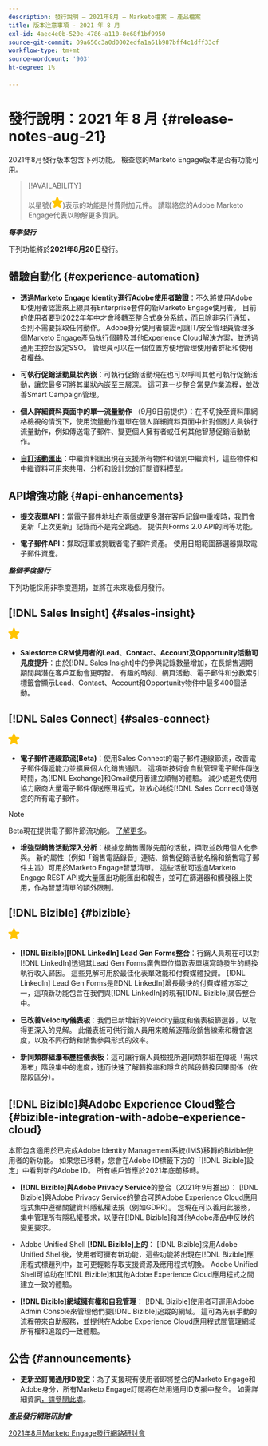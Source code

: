 ```yaml
---
description: 發行說明 — 2021年8月 — Marketo檔案 — 產品檔案
title: 版本注意事項 - 2021 年 8 月
exl-id: 4aec4e0b-520e-4786-a110-8e68f1bf9950
source-git-commit: 09a656c3a0d0002edfa1a61b987bff4c1dff33cf
workflow-type: tm+mt
source-wordcount: '903'
ht-degree: 1%

---
```


# 發行說明：2021 年 8 月 {#release-notes-aug-21}

2021年8月發行版本包含下列功能。 檢查您的Marketo Engage版本是否有功能可用。

>[!AVAILABILITY]
>
>以星號(![](assets/yellow-star.png))表示的功能是付費附加元件。 請聯絡您的Adobe Marketo Engage代表以瞭解更多資訊。

**_每季發行_**

下列功能將於&#x200B;**2021年8月20日**&#x200B;發行。

## 體驗自動化 {#experience-automation}

* **透過Marketo Engage Identity進行Adobe使用者驗證**：不久將使用Adobe ID使用者認證來上線具有Enterprise套件的新Marketo Engage使用者。 目前的使用者要到2022年年中才會移轉至整合式身分系統，而且除非另行通知，否則不需要採取任何動作。 Adobe身分使用者驗證可讓IT/安全管理員管理多個Marketo Engage產品執行個體及其他Experience Cloud解決方案，並透過通用主控台設定SSO。 管理員可以在一個位置方便地管理使用者群組和使用者權益。

* **可執行促銷活動巢狀內嵌**：可執行促銷活動現在也可以呼叫其他可執行促銷活動，讓您最多可將其巢狀內嵌至三層深。 這可進一步整合常見作業流程，並改善Smart Campaign管理。

* **個人詳細資料頁面中的單一流量動作** （9月9日前提供）：在不切換至資料庫網格檢視的情況下，使用流量動作選單在個人詳細資料頁面中針對個別人員執行流量動作，例如傳送電子郵件、變更個人擁有者或任何其他智慧促銷活動動作。

* **[自訂活動匯出](/help/marketo/product-docs/administration/marketo-custom-activities/custom-activity-metadata-export.md)**：中繼資料匯出現在支援所有物件和個別中繼資料，這些物件和中繼資料可用來共用、分析和設計您的訂閱資料模型。

## API增強功能 {#api-enhancements}

* **提交表單API**：當電子郵件地址在兩個或更多潛在客戶記錄中重複時，我們會更新「上次更新」記錄而不是完全跳過。 提供與Forms 2.0 API的同等功能。

* **電子郵件API**：擷取冠軍或挑戰者電子郵件資產。 使用日期範圍篩選器擷取電子郵件資產。

**_整個季度發行_**

下列功能採用非季度週期，並將在未來幾個月發行。

## [!DNL Sales Insight] {#sales-insight}

![（星形）](assets/yellow-star.png)

* **Salesforce CRM使用者的Lead、Contact、Account及Opportunity活動可見度提升**：由於[!DNL Sales Insight]中的參與記錄數量增加，在長銷售週期期間與潛在客戶互動會更明智。 有趣的時刻、網頁活動、電子郵件和分數索引標籤會顯示Lead、Contact、Account和Opportunity物件中最多400個活動。

## [!DNL Sales Connect] {#sales-connect}

![（星形）](assets/yellow-star.png)

* **電子郵件連線節流(Beta)**：使用Sales Connect的電子郵件連線節流，改善電子郵件傳遞能力並擴展個人化銷售通訊。 這項新技術會自動管理電子郵件傳送時間，為[!DNL Exchange]和Gmail使用者建立順暢的體驗。 減少或避免使用協力廠商大量電子郵件傳送應用程式，並放心地從[!DNL Sales Connect]傳送您的所有電子郵件。

>[!NOTE]
>
>Beta現在提供電子郵件節流功能。 [了解更多](/help/marketo/product-docs/marketo-sales-connect/email/email-delivery/email-connection-throttling.md)。

* **增強型銷售活動深入分析**：根據您銷售團隊先前的活動，擷取並啟用個人化參與。 新的屬性（例如「銷售電話錄音」連結、銷售促銷活動名稱和銷售電子郵件主旨）可用於Marketo Engage智慧清單。  這些活動可透過Marketo Engage REST API或大量匯出功能匯出和報告，並可在篩選器和觸發器上使用，作為智慧清單的額外限制。

## [!DNL Bizible] {#bizible}

![](assets/yellow-star.png)

* **[!DNL Bizible]&#x200B;[!DNL LinkedIn] Lead Gen Forms整合**：行銷人員現在可以對[!DNL LinkedIn]透過其Lead Gen Forms廣告單位擷取表單填寫時發生的轉換執行收入歸因。 這些見解可用於最佳化表單效能和付費媒體投資。 [!DNL LinkedIn] Lead Gen Forms是[!DNL LinkedIn]增長最快的付費媒體方案之一，這項新功能包含在我們與[!DNL LinkedIn]的現有[!DNL Bizible]廣告整合中。

* **已改善Velocity儀表板**：我們已新增新的Velocity量度和儀表板篩選器，以取得更深入的見解。 此儀表板可供行銷人員用來瞭解逐階段銷售線索和機會速度，以及不同行銷和銷售參與形式的效率。

* **新同類群組瀑布歷程儀表板**：這可讓行銷人員檢視所選同類群組在傳統「需求瀑布」階段集中的進度，進而快速了解轉換率和隱含的階段轉換因果關係（依階段區分）。

## [!DNL Bizible]與Adobe Experience Cloud整合 {#bizible-integration-with-adobe-experience-cloud}

本節包含適用於已完成Adobe Identity Management系統(IMS)移轉的Bizible使用者的新功能。 如果您已移轉，您會在Adobe ID標籤下方的「[!DNL Bizible]設定」中看到新的Adobe ID。 所有帳戶皆應於2021年底前移轉。

* **[!DNL Bizible]與Adobe Privacy Service**&#x200B;的整合（2021年9月推出）： [!DNL Bizible]與Adobe Privacy Service的整合可跨Adobe Experience Cloud應用程式集中遵循關鍵資料隱私權法規（例如GDPR）。 您現在可以善用此服務，集中管理所有隱私權要求，以便在[!DNL Bizible]和其他Adobe產品中反映的變更要求。

* Adobe Unified Shell **[!DNL Bizible]上的**： [!DNL Bizible]採用Adobe Unified Shell後，使用者可擁有新功能，這些功能將出現在[!DNL Bizible]應用程式標題列中，並可更輕鬆存取支援資源及應用程式切換。 Adobe Unified Shell可協助在[!DNL Bizible]和其他Adobe Experience Cloud應用程式之間建立一致的體驗。

* **[!DNL Bizible]網域擁有權和自我管理**： [!DNL Bizible]使用者可運用Adobe Admin Console來管理他們要[!DNL Bizible]追蹤的網域。 這可為先前手動的流程帶來自助服務，並提供在Adobe Experience Cloud應用程式間管理網域所有權和追蹤的一致體驗。

## 公告 {#announcements}

* **更新至訂閱通用ID設定**：為了支援現有使用者即將整合的Marketo Engage和Adobe身分，所有Marketo Engage訂閱將在啟用通用ID支援中整合。 如需詳細資訊[，請參閱此處](/help/marketo/product-docs/administration/settings/using-a-universal-id-for-subscription-login.md)。

**_產品發行網路研討會_**

[2021年8月Marketo Engage發行網路研討會](https://engage.marketo.com/August21_Release_Webinar.html)

